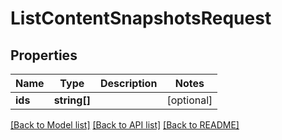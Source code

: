 # ListContentSnapshotsRequest

## Properties
Name | Type | Description | Notes
------------ | ------------- | ------------- | -------------
**ids** | **string[]** |  | [optional] 

[[Back to Model list]](../../README.md#documentation-for-models) [[Back to API list]](../../README.md#documentation-for-api-endpoints) [[Back to README]](../../README.md)

